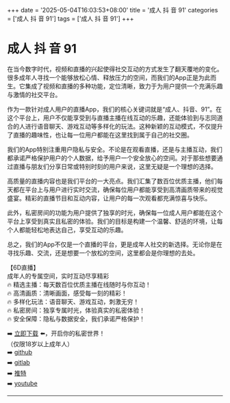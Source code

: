 +++
date = '2025-05-04T16:03:53+08:00'
title = '成人 抖 音 91'
categories = ['成人 抖 音 91']
tags = ['成人 抖 音 91']
+++

# 成人 抖 音 91

在当今数字时代，视频和直播的兴起使得社交互动的方式发生了翻天覆地的变化。很多成年人寻找一个能够放松心情、释放压力的空间，而我们的App正是为此而生。它集成了视频和直播的多种功能，定位清晰，致力于为用户提供一个充满乐趣与激情的社交平台。

作为一款针对成人用户的直播App，我们的核心关键词就是“成人、抖音、91”。在这个平台上，用户不仅能享受到与直播主播在线互动的乐趣，还能体验到与志同道合的人进行语音聊天、游戏互动等多样化的玩法。这种新颖的互动模式，不仅提升了直播的趣味性，也让每一位用户都能在这里找到属于自己的社交圈。

我们的App特别注重用户隐私与安全。不论是在观看直播，还是与主播互动，我们都承诺严格保护用户的个人数据，给予用户一个安全放心的空间。对于那些想要通过直播与朋友们分享日常或特别时刻的用户来说，这里无疑是一个理想的选择。

高质量的直播内容也是我们平台的一大亮点。我们汇集了数百位优质主播，他们每天都在平台上与用户进行实时交流，确保每位用户都能享受到高清画质带来的视觉盛宴。精彩的直播节目和互动内容，让用户的每一次观看都充满惊喜与快乐。

此外，私密房间的功能为用户提供了独享的时光，确保每一位成人用户都能在这个平台上享受到真实且私密的体验。我们的目标是构建一个温馨、舒适的环境，让每个人都能轻松地表达自己，享受互动的乐趣。

总之，我们的App不仅是一个直播的平台，更是成年人社交的新选择。无论你是在寻找乐趣、交流，还是想要一个放松的空间，这里都会是你理想的去处。

【6D直播】  
成年人的专属空间，实时互动尽享精彩  
🔥 精选主播：每天数百位优质主播在线随时与你互动！  
🔥 高清画质：清晰画面，感受每一刻的精彩！  
🔥 多样化玩法：语音聊天、游戏互动，刺激无穷！  
🔥 私密房间：独享专属时光，体验真实的私密体验！  
🔥 安全保障：隐私与数据安全，我们承诺严格保护！  

➡️ [立即下载](https://down123.s3.ap-east-1.amazonaws.com/down/down.html?channelCode=blog) ⬅️，开启你的私密世界！  
（仅限18岁以上成年人）  
➡️ [github](https://aldult-live.github.io/)  
➡️ [gitlab](https://seo-09598d.gitlab.io/)  
➡️ [推特](https://x.com/wegame33)  
➡️ [youtube](https://www.youtube.com/@6Dlive)

---
